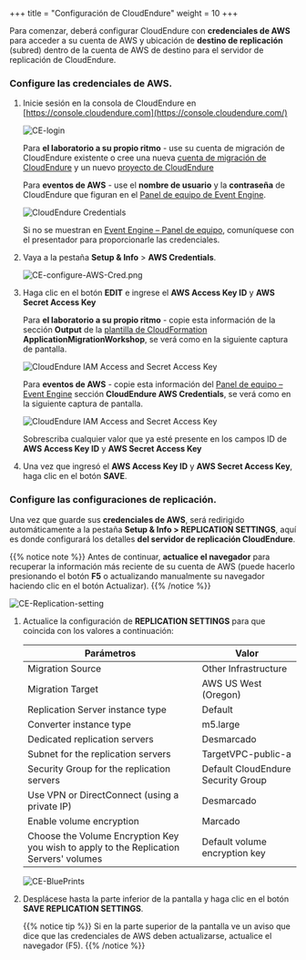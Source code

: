 +++
title = "Configuración de CloudEndure"
weight = 10
+++


Para comenzar, deberá configurar CloudEndure con **credenciales de AWS** para acceder a su cuenta de AWS y ubicación de **destino de replicación** (subred) dentro de la cuenta de AWS de destino para el servidor de replicación de CloudEndure.

### Configure las credenciales de AWS.

1. Inicie sesión en la consola de CloudEndure en  [https://console.cloudendure.com](https://console.cloudendure.com/)

    ![CE-login](/ce/CE-login.png)

    Para **el laboratorio a su propio ritmo** - use su cuenta de migración de CloudEndure existente o cree una nueva [cuenta de migración de CloudEndure](https://console.cloudendure.com/#/register/register) y un nuevo <a href="https://docs.cloudendure.com/#Getting_Started_with_CloudEndure/Working_with_Projects/Working_with_Projects.htm#Creating_a_New_Project%3FTocPath%3DNavigation%7CGetting%2520Started%2520with%2520CloudEndure%7CWorking%2520with%2520Projects%7C_____2" target="_blank" rel="noopener noreferrer">proyecto de CloudEndure</a>
	
    Para **eventos de AWS** - use el **nombre de usuario** y la **contraseña** de CloudEndure que figuran en el <A href="https://dashboard.eventengine.run/dashboard" target="_blank" rel="noopener noreferrer">Panel de equipo de Event Engine</a>.

    ![CloudEndure Credentials](/ce/CE-console-credentials.png)

    Si no se muestran en <A href="https://dashboard.eventengine.run/dashboard" target="_blank" rel="noopener noreferrer">Event Engine – Panel de equipo</a>, comuníquese con el presentador para proporcionarle las credenciales.

2. Vaya a la pestaña **Setup & Info** > **AWS Credentials**.

    ![CE-configure-AWS-Cred.png](/ce/CE-configure-AWS-Cred.png.png)

3. Haga clic en el botón **EDIT** e ingrese el **AWS Access Key ID** y **AWS Secret Access Key**
   
    Para **el laboratorio a su propio ritmo** - copie esta información de la sección **Output** de la <a href="https://us-west-2.console.aws.amazon.com/cloudformation/home?region=us-west-2#/" target="_blank" rel="noopener noreferrer">plantilla de CloudFormation</a> **ApplicationMigrationWorkshop**, se verá como en la siguiente captura de pantalla.

    ![CloudEndure IAM Access and Secret Access Key](/ce/ce-self-service-accesskeys.png)

    Para **eventos de AWS** - copie esta información del <A href="https://dashboard.eventengine.run/dashboard" target="_blank" rel="noopener noreferrer">Panel de equipo – Event Engine</a> sección **CloudEndure AWS Credentials**, se verá como en la siguiente captura de pantalla.  

    ![CloudEndure IAM Access and Secret Access Key](/ce/CE-credentials.png)

    Sobrescriba cualquier valor que ya esté presente en los campos ID de **AWS Access Key ID** y **AWS Secret Access Key**

4. Una vez que ingresó el **AWS Access Key ID** y **AWS Secret Access Key**, haga clic en el botón **SAVE**.

### Configure las configuraciones de replicación.

Una vez que guarde sus **credenciales de AWS**, será redirigido automáticamente a la pestaña **Setup & Info > REPLICATION SETTINGS**, aquí es donde configurará los detalles **del servidor de replicación CloudEndure**.

{{% notice note %}}
Antes de continuar, **actualice el navegador** para recuperar la información más reciente de su cuenta de AWS (puede hacerlo presionando el botón **F5** o actualizando manualmente su navegador haciendo clic en el botón Actualizar).
{{% /notice %}}

![CE-Replication-setting](/ce/CE-Replication-setting.png)

1. Actualice la configuración de **REPLICATION SETTINGS** para que coincida con los valores a continuación:

    | Parámetros                                  | Valor                                                        |
    | ------------------------------------------ | ------------------------------------------------------------ |
    | Migration Source                           | Other Infrastructure                                         |
    | Migration Target                           | AWS US West (Oregon)                                         |
    | Replication Server instance type           | Default                                                      |
    | Converter instance type                    | m5.large                                                     |
    | Dedicated replication servers              | Desmarcado                                                    |
    | Subnet for the replication servers         | TargetVPC-public-a |
    | Security Group for the replication servers | Default CloudEndure Security Group                                                     |
    | Use VPN or DirectConnect (using a private IP) | Desmarcado                                                |
    | Enable volume encryption                   | Marcado                                                     |    
    | Choose the Volume Encryption Key you wish to apply to the Replication Servers' volumes | Default volume encryption key  |
    
    ![CE-BluePrints](/ce/ce-blueprint-details.png)

2. Desplácese hasta la parte inferior de la pantalla y haga clic en el botón **SAVE REPLICATION SETTINGS**.

    {{% notice tip %}}
Si en la parte superior de la pantalla ve un aviso que dice que las credenciales de AWS deben actualizarse, actualice el navegador (F5).
{{% /notice %}}
